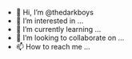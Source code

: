 - 👋 Hi, I’m @thedarkboys
- 👀 I’m interested in ...
- 🌱 I’m currently learning ...
- 💞️ I’m looking to collaborate on ...
- 📫 How to reach me ...

<!---
thedarkboys/thedarkboys is a ✨ special ✨ repository because its `README.md` (this file) appears on your GitHub profile.
You can click the Preview link to take a look at your changes.
--->
